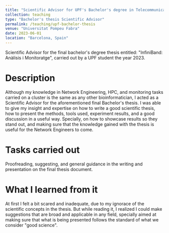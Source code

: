 ```yaml
---
title: "Scientific Advisor for UPF's Bachelor's degree in Telecommunications Network Engineering final thesis"
collection: teaching
type: "Bachelor's thesis Scientific Advisor"
permalink: /teaching/upf-bachelor-thesis
venue: "Universitat Pompeu Fabra"
date: 2023-06-01
location: "Barcelona, Spain"
---
```


Scientific Advisor for the final bachelor's degree thesis entitled: "InfiniBand: Anàlisis i Monitoratge", carried out by a UPF student the year 2023.

Description
======
Although my knowledge in Network Engineering, HPC, and monitoring tasks carried on a cluster is the same as any other bioinformatician, I acted as a Scientific Advisor for the aforementioned final Bachelor's thesis. I was able to give my insight and expertise on how to write a good scientific thesis, how to present the methods, tools used, experiment results, and a good discussion in a useful way. Specially, on how to showcase results so they stand out, and making sure that the knowledge gained with the thesis is useful for the Network Engineers to come.

Tasks carried out
======
Proofreading, suggesting, and general guidance in the writing and presentation on the final thesis document.

What I learned from it
======
At first I felt a bit scared and inadequate, due to my ignorace of the scientific concepts in the thesis. But while reading it, I realized I could make suggestions that are broad and applicable in any field, specially aimed at making sure that what is being presented follows the standard of what we consider "good science".